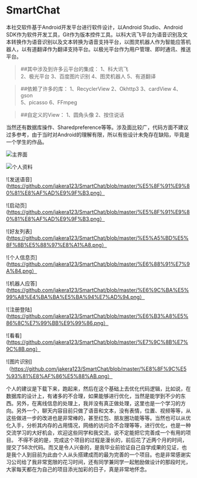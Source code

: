 # SmartChat
   
   本社交软件基于Android开发平台进行软件设计，以Android Studio、Android SDK作为软件开发工具，Git作为版本控件工具。以科大讯飞平台为语音识别及文本转换作为语音识别以及文本转换为语音支持平台，以图灵机器人作为智能应答机器人，以有道翻译作为翻译支持平台。以极光平台作为用户管理、即时通讯、推送平台。

>##其中涉及到许多云平台的集成：
>1、科大讯飞   
>2、极光平台 
>3、百度图片识别 
>4、图灵机器人 
>5、有道翻译

>##依赖了许多的库：
>1、RecyclerView
>2、Okhttp3 
>3、cardView 
>4、gson  
>5、picasso
>6、FFmpeg

>##自定义的View：
>1、圆角头像 
>2、按住说话

   当然还有数据库操作、Sharedpreference等等。涉及面比较广，代码方面不建议过多参考，由于当时对Android的理解有限，所以有些设计未免存在缺陷，毕竟是一个学生的作品。
      

![主界面](https://github.com/jakera123/SmartChat/blob/master/%E4%B8%BB%E7%95%8C%E9%9D%A2.png)

![个人资料](https://github.com/jakera123/SmartChat/blob/master/%E4%B8%AA%E4%BA%BA%E8%B5%84%E6%96%99.png)
 
![发送语音](https://github.com/jakera123/SmartChat/blob/master/%E5%8F%91%E9%80%81%E8%AF%AD%E9%9F%B3.png）
 
![启动页](https://github.com/jakera123/SmartChat/blob/master/%E5%8F%91%E9%80%81%E8%AF%AD%E9%9F%B3.png）
 
![好友列表](https://github.com/jakera123/SmartChat/blob/master/%E5%A5%BD%E5%8F%8B%E5%88%97%E8%A1%A8.png）
 
![个人信息页](https://github.com/jakera123/SmartChat/blob/master/%E6%88%91%E7%9A%84.png）
 
![机器人应答](https://github.com/jakera123/SmartChat/blob/master/%E6%9C%BA%E5%99%A8%E4%BA%BA%E5%BA%94%E7%AD%94.png）
 
![注册登陆](https://github.com/jakera123/SmartChat/blob/master/%E6%B3%A8%E5%86%8C%E7%99%BB%E9%99%86.png）
 
![看看](https://github.com/jakera123/SmartChat/blob/master/%E7%9C%8B%E7%9C%8B.png）
 
![图片识别]（https://github.com/jakera123/SmartChat/blob/master/%E8%8F%9C%E5%93%81%E8%AF%86%E5%88%AB.png）
   
   个人的建议是下载下来，跑起来，然后在这个基础上去优化代码逻辑，比如说，在数据库的设计上，有诸多的不合理，如果能够进行优化，当然是能学到不少的东西。另外，在离线信息的处理上，我并没有真正做处理，这里也是一个学习的方向。另外一个，聊天内容目前只做了语音和文本，没有表情，位置、视频等等，从这些做进一步的改进也是非常棒的，甚至红包、朋友圈功能等等。当然也可以从优化入手，分析其内存的占用情况，网络的访问合不合理等等，进行优化，也是一种交流学习的大好机会，欢迎这些同学和我交流，说不定能把它完善成一个有用的项目。
   不得不说的是，完成这个项目的过程是漫长的，前后花了近两个月的时间，提交了58次代码。而又是令人兴奋的，是我毕业前验证自己自学成果的见证，也是我个人到目前为此由个人从头搭建成而的最为完善的一个项目。也是非常感谢实习公司给了我非常宽限的花习时间，还有同学兼同学一起勉励做设计的那段时光，大家每天都在为自己的项目添光加彩的日子，真是非常地怀念。
      
      
